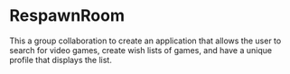 # RespawnRoom
This a group collaboration to create an application that allows the user to search for video games, create wish lists of games, and have a unique profile that displays the list.
